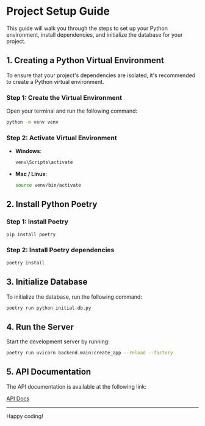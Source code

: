
# Project Setup Guide

This guide will walk you through the steps to set up your Python environment, install dependencies, and initialize the database for your project.

## 1. Creating a Python Virtual Environment

To ensure that your project's dependencies are isolated, it's recommended to create a Python virtual environment.

### Step 1: Create the Virtual Environment

Open your terminal and run the following command:

```bash
python -m venv venv
```

### Step 2: Activate Virtual Environment

* **Windows**:
  ```bash
  venv\Scripts\activate
  ```

* **Mac / Linux**:
  ```bash
  source venv/bin/activate
  ```

## 2. Install Python Poetry

### Step 1: Install Poetry

```bash
pip install poetry
```

### Step 2: Install Poetry dependencies

```bash
poetry install
```

## 3. Initialize Database

To initialize the database, run the following command:

```bash
poetry run python initial-db.py
```

## 4. Run the Server

Start the development server by running:

```bash
poetry run uvicorn backend.main:create_app --reload --factory
```

## 5. API Documentation

The API documentation is available at the following link:

[API Docs](http://atozerserver.3bbddns.com:21758/docs)

---

Happy coding!
